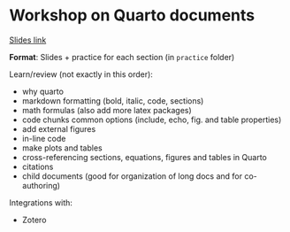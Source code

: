 # Workshop on Quarto documents

[Slides link](https://federicazoe.github.io/brownbag-quarto-doc/slides/slides.html#/quarto-documents)

**Format**: Slides + practice for each section (in `practice` folder)

Learn/review (not exactly in this order):
- why quarto 
- markdown formatting (bold, italic, code, sections)
- math formulas (also add more latex packages)
- code chunks common options (include, echo, fig. and table properties)
- add external figures
- in-line code
- make plots and tables
- cross-referencing sections, equations, figures and tables in Quarto
- citations
- child documents (good for organization of long docs and for co-authoring)

Integrations with:
- Zotero

